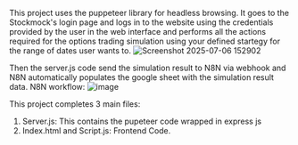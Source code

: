 This project uses the puppeteer library for headless browsing. It goes to the Stockmock's login page and logs in to the website using the credentials provided by the user in the web interface and performs all the actions required for the options trading simulation using your defined startegy for the range of dates user wants to.
![Screenshot 2025-07-06 152902](https://github.com/user-attachments/assets/2b96ef6a-4b18-44e0-a61e-c1fe40aa00d2)

Then the server.js code send the simulation result to N8N via webhook and N8N automatically populates the google sheet with the simulation result data.
N8N workflow:
![image](https://github.com/user-attachments/assets/95f2c867-9ef1-490d-bcd4-7dad17a11f8d)

This project completes 3 main files:
1) Server.js: This contains the pupeteer code wrapped in express js
2) Index.html and Script.js: Frontend Code.
